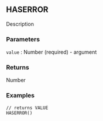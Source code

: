 ## HASERROR

Description

### Parameters
`value` : Number (required) - argument

### Returns
Number

### Examples
```
// returns VALUE
HASERROR()
```